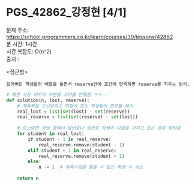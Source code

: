 # PGS_42862_강정현 [4/1] </br>
문제 주소: https://school.programmers.co.kr/learn/courses/30/lessons/42862 </br>
푼 시간: 1시간 </br>
시간 복잡도: O(n^2) </br>
출처 : 

<접근법>
```
잃어버린 학생들의 배열을 돌면서 reserve안에 조건에 만족하면 reserve를 지우는 방식.
```


```python
# 제한 사항 마지막 부분을 고려를 안했음 ㅋㅋ..
def solution(n, lost, reserve):
    # 체육복을 도난당하고 여벌이 있는 학생들의 번호를 제거
    real_lost = list(set(lost) - set(reserve))
    real_reserve = list(set(reserve) - set(lost))
    
    # 도난당한 학생 중에서 앞번호나 뒷번호 학생이 여벌을 가지고 있는 경우 빌려줌
    for student in real_lost:
        if student - 1 in real_reserve:
            real_reserve.remove(student - 1)
        elif student + 1 in real_reserve:
            real_reserve.remove(student + 1)
        else:
            n -= 1  # 체육수업을 들을 수 없는 학생 수 감소
    
    return n

```
